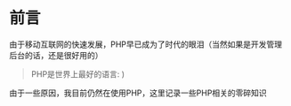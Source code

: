 

# 前言

由于移动互联网的快速发展，PHP早已成为了时代的眼泪（当然如果是开发管理后台的话，还是很好用的）

> PHP是世界上最好的语言: )

由于一些原因，我目前仍然在使用PHP，这里记录一些PHP相关的零碎知识
